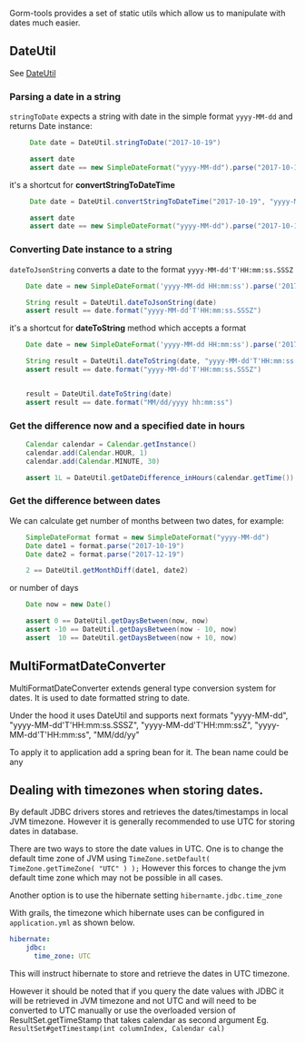 Gorm-tools provides a set of static utils which allow us to manipulate with dates much easier.

## DateUtil

See [DateUtil](https://github.com/yakworks/gorm-tools/blob/master/plugin/src/main/groovy/gorm/tools/beans/DateUtil.groovy)

### Parsing a date in a string

```stringToDate``` expects a string with date in the simple format ```yyyy-MM-dd``` and returns Date instance:

```groovy
     Date date = DateUtil.stringToDate("2017-10-19")

     assert date
     assert date == new SimpleDateFormat("yyyy-MM-dd").parse("2017-10-19")
```

it's a shortcut for **convertStringToDateTime**

```groovy
     Date date = DateUtil.convertStringToDateTime("2017-10-19", "yyyy-MM-dd")

     assert date
     assert date == new SimpleDateFormat("yyyy-MM-dd").parse("2017-10-19")
```


### Converting Date instance to a string

```dateToJsonString``` converts a date to the format ```yyyy-MM-dd'T'HH:mm:ss.SSSZ```

```groovy
    Date date = new SimpleDateFormat('yyyy-MM-dd HH:mm:ss').parse('2017-10-20 22:00:00')

    String result = DateUtil.dateToJsonString(date)
    assert result == date.format("yyyy-MM-dd'T'HH:mm:ss.SSSZ")
```

it's a shortcut for **dateToString** method which accepts a format

```groovy
    Date date = new SimpleDateFormat('yyyy-MM-dd HH:mm:ss').parse('2017-10-20 22:00:00')

    String result = DateUtil.dateToString(date, "yyyy-MM-dd'T'HH:mm:ss.SSSZ")
    assert result == date.format("yyyy-MM-dd'T'HH:mm:ss.SSSZ")


    result = DateUtil.dateToString(date)
    assert result == date.format("MM/dd/yyyy hh:mm:ss")
```


### Get the difference now and a specified date in hours

```groovy
    Calendar calendar = Calendar.getInstance()
    calendar.add(Calendar.HOUR, 1)
    calendar.add(Calendar.MINUTE, 30)

    assert 1L = DateUtil.getDateDifference_inHours(calendar.getTime())
```

### Get the difference between dates

We can calculate get number of months between two dates, for example:

```groovy
    SimpleDateFormat format = new SimpleDateFormat("yyyy-MM-dd")
    Date date1 = format.parse("2017-10-19")
    Date date2 = format.parse("2017-12-19")

    2 == DateUtil.getMonthDiff(date1, date2)
```

or number of days

```groovy
    Date now = new Date()

    assert 0 == DateUtil.getDaysBetween(now, now)
    assert -10 == DateUtil.getDaysBetween(now - 10, now)
    assert  10 == DateUtil.getDaysBetween(now + 10, now)
```

## MultiFormatDateConverter

MultiFormatDateConverter extends general type conversion system for dates. It is used to date formatted string to date.

Under the hood it uses DateUtil and supports next formats "yyyy-MM-dd", "yyyy-MM-dd'T'HH:mm:ss.SSSZ", "yyyy-MM-dd'T'HH:mm:ssZ",
"yyyy-MM-dd'T'HH:mm:ss", "MM/dd/yy"

To apply it to application add a spring bean for it. The bean name could be any

## Dealing with timezones when storing dates.

By default JDBC drivers stores and retrieves the dates/timestamps in local JVM timezone. 
However it is generally recommended to use UTC for storing dates in database. 

There are two ways to store the date values in UTC. One is to change the default time zone of JVM using ```TimeZone.setDefault( TimeZone.getTimeZone( "UTC" ) );```
However this forces to change the jvm default time zone which may not be possible in all cases.

Another option is to use the hibernate setting ```hibernamte.jdbc.time_zone```

With grails, the timezone which hibernate uses can be configured in ```application.yml``` as shown below.

```yaml
hibernate:
    jdbc:
      time_zone: UTC
``` 

This will instruct hibernate to store and retrieve the dates in UTC timezone.

However it should be noted that if you query the date values with JDBC it will be retrieved in JVM timezone and not UTC and will need to be converted to UTC manually or use the overloaded version of ResultSet.getTimeStamp that takes calendar as second argument
Eg. ```ResultSet#getTimestamp(int columnIndex, Calendar cal)```


[DateUtil]:https://yakworks.github.io/gorm-tools/api/gorm/tools/beans/DateUtil.html
